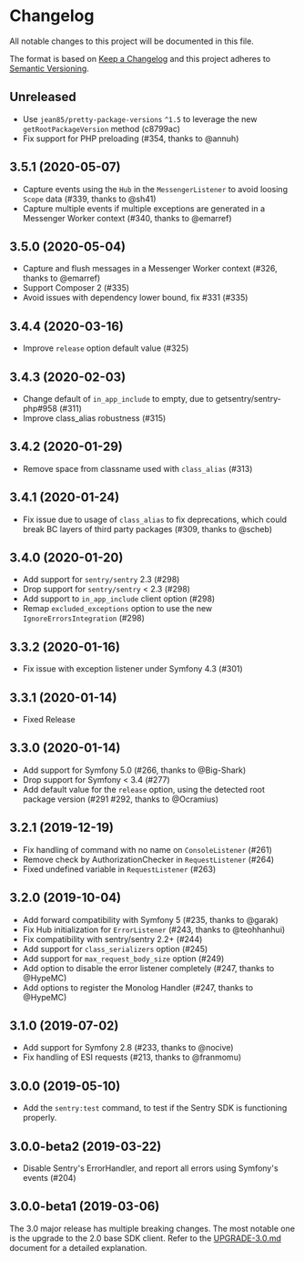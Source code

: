 # Changelog
All notable changes to this project will be documented in this file.

The format is based on [Keep a Changelog](http://keepachangelog.com/en/1.0.0/)
and this project adheres to [Semantic Versioning](http://semver.org/spec/v2.0.0.html).

## Unreleased
 - Use `jean85/pretty-package-versions` `^1.5` to leverage the new `getRootPackageVersion` method (c8799ac)
 - Fix support for PHP preloading (#354, thanks to @annuh)

## 3.5.1 (2020-05-07)
 - Capture events using the `Hub` in the `MessengerListener` to avoid loosing `Scope` data (#339, thanks to @sh41)
 - Capture multiple events if multiple exceptions are generated in a Messenger Worker context (#340, thanks to @emarref)

## 3.5.0 (2020-05-04)
 - Capture and flush messages in a Messenger Worker context (#326, thanks to @emarref)
 - Support Composer 2 (#335)
 - Avoid issues with dependency lower bound, fix #331 (#335)

## 3.4.4 (2020-03-16)
 - Improve `release` option default value (#325)

## 3.4.3 (2020-02-03)
 - Change default of `in_app_include` to empty, due to getsentry/sentry-php#958 (#311)
 - Improve class_alias robustness (#315)

## 3.4.2 (2020-01-29)
 - Remove space from classname used with `class_alias` (#313)

## 3.4.1 (2020-01-24)
 - Fix issue due to usage of `class_alias` to fix deprecations, which could break BC layers of third party packages (#309, thanks to @scheb)

## 3.4.0 (2020-01-20)
 - Add support for `sentry/sentry` 2.3 (#298)
 - Drop support for `sentry/sentry` < 2.3 (#298)
 - Add support to `in_app_include` client option (#298)
 - Remap `excluded_exceptions` option to use the new `IgnoreErrorsIntegration` (#298)

## 3.3.2 (2020-01-16)
 - Fix issue with exception listener under Symfony 4.3 (#301)

## 3.3.1 (2020-01-14)
 - Fixed Release

## 3.3.0 (2020-01-14)
 - Add support for Symfony 5.0 (#266, thanks to @Big-Shark)
 - Drop support for Symfony < 3.4 (#277)
 - Add default value for the `release` option, using the detected root package version (#291 #292, thanks to @Ocramius)

## 3.2.1 (2019-12-19)
 - Fix handling of command with no name on `ConsoleListener` (#261)
 - Remove check by AuthorizationChecker in  `RequestListener` (#264)
 - Fixed undefined variable in `RequestListener` (#263)

## 3.2.0 (2019-10-04)
 - Add forward compatibility with Symfony 5 (#235, thanks to @garak)
 - Fix Hub initialization for `ErrorListener` (#243, thanks to @teohhanhui)
 - Fix compatibility with sentry/sentry 2.2+ (#244)
 - Add support for `class_serializers` option (#245)
 - Add support for `max_request_body_size` option (#249)
 - Add option to disable the error listener completely (#247, thanks to @HypeMC)
 - Add options to register the Monolog Handler (#247, thanks to @HypeMC)

## 3.1.0 (2019-07-02)
 - Add support for Symfony 2.8 (#233, thanks to @nocive)
 - Fix handling of ESI requests (#213, thanks to @franmomu)

## 3.0.0 (2019-05-10)
 - Add the `sentry:test` command, to test if the Sentry SDK is functioning properly.

## 3.0.0-beta2 (2019-03-22)
 - Disable Sentry's ErrorHandler, and report all errors using Symfony's events (#204)

## 3.0.0-beta1 (2019-03-06)
The 3.0 major release has multiple breaking changes. The most notable one is the upgrade to the 2.0 base SDK client.
Refer to the [UPGRADE-3.0.md](https://github.com/getsentry/sentry-symfony/blob/master/UPGRADE-3.0.md) document for a
detailed explanation.
